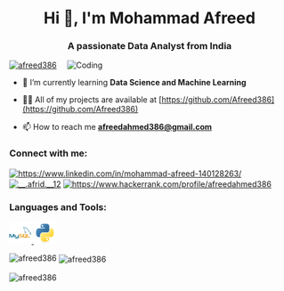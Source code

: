 <h1 align="center">Hi 👋, I'm Mohammad Afreed</h1>
<h3 align="center">A passionate Data Analyst from India</h3>

<img align="right" alt="Coding" width="400" src="https://images.squarespace-cdn.com/content/v1/5769fc401b631bab1addb2ab/1541580611624-TE64QGKRJG8SWAIUS7NS/coding-freak.gif?format=750w">

<p align="left"> <a href="https://github.com/ryo-ma/github-profile-trophy"><img src="https://github-profile-trophy.vercel.app/?username=afreed386" alt="afreed386" /></a> </p>


- 🌱 I’m currently learning **Data Science and Machine Learning**

- 👨‍💻 All of my projects are available at [https://github.com/Afreed386](https://github.com/Afreed386)

- 📫 How to reach me **afreedahmed386@gmail.com**

<h3 align="left">Connect with me:</h3>
<p align="left">
<a href="https://linkedin.com/in/https://www.linkedin.com/in/mohammad-afreed-140128263/" target="blank"><img align="center" src="https://raw.githubusercontent.com/rahuldkjain/github-profile-readme-generator/master/src/images/icons/Social/linked-in-alt.svg" alt="https://www.linkedin.com/in/mohammad-afreed-140128263/" height="30" width="40" /></a>
<a href="https://instagram.com/__.afrid.__12" target="blank"><img align="center" src="https://raw.githubusercontent.com/rahuldkjain/github-profile-readme-generator/master/src/images/icons/Social/instagram.svg" alt="__.afrid.__12" height="30" width="40" /></a>
<a href="https://www.hackerrank.com/https://www.hackerrank.com/profile/afreedahmed386" target="blank"><img align="center" src="https://raw.githubusercontent.com/rahuldkjain/github-profile-readme-generator/master/src/images/icons/Social/hackerrank.svg" alt="https://www.hackerrank.com/profile/afreedahmed386" height="30" width="40" /></a>
</p>

<h3 align="left">Languages and Tools:</h3>
<p align="left"> <a href="https://www.mysql.com/" target="_blank" rel="noreferrer"> <img src="https://raw.githubusercontent.com/devicons/devicon/master/icons/mysql/mysql-original-wordmark.svg" alt="mysql" width="40" height="40"/> </a> <a href="https://www.python.org" target="_blank" rel="noreferrer"> <img src="https://raw.githubusercontent.com/devicons/devicon/master/icons/python/python-original.svg" alt="python" width="40" height="40"/> </a> </p>

<p><img align="left" src="https://github-readme-stats.vercel.app/api/top-langs?username=afreed386&show_icons=true&locale=en&layout=compact" alt="afreed386" /></p>

<p>&nbsp;<img align="center" src="https://github-readme-stats.vercel.app/api?username=afreed386&show_icons=true&locale=en" alt="afreed386" /></p>

<p><img align="center" src="https://github-readme-streak-stats.herokuapp.com/?user=afreed386&" alt="afreed386" /></p>
